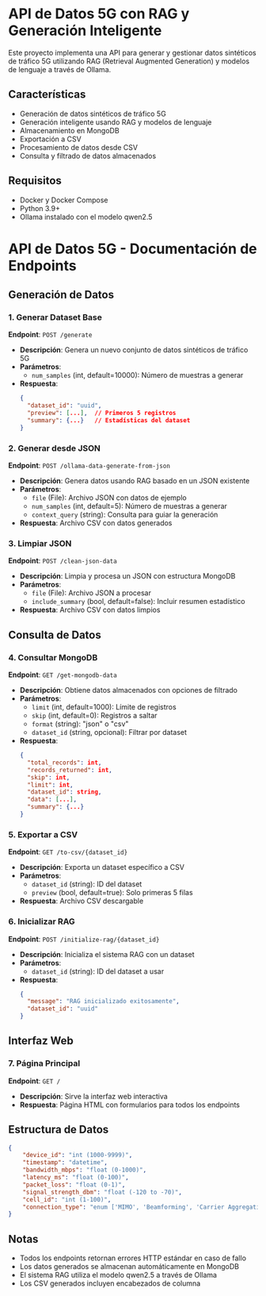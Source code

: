 # API de Datos 5G con RAG y Generación Inteligente

Este proyecto implementa una API para generar y gestionar datos sintéticos de tráfico 5G utilizando RAG (Retrieval Augmented Generation) y modelos de lenguaje a través de Ollama.

## Características

- Generación de datos sintéticos de tráfico 5G
- Generación inteligente usando RAG y modelos de lenguaje
- Almacenamiento en MongoDB
- Exportación a CSV
- Procesamiento de datos desde CSV
- Consulta y filtrado de datos almacenados

## Requisitos

- Docker y Docker Compose
- Python 3.9+
- Ollama instalado con el modelo qwen2.5

# API de Datos 5G - Documentación de Endpoints

## Generación de Datos

### 1. Generar Dataset Base
**Endpoint**: `POST /generate`
- **Descripción**: Genera un nuevo conjunto de datos sintéticos de tráfico 5G
- **Parámetros**:
  - `num_samples` (int, default=10000): Número de muestras a generar
- **Respuesta**:
  ```json
  {
    "dataset_id": "uuid",
    "preview": [...],  // Primeros 5 registros
    "summary": {...}   // Estadísticas del dataset
  }
  ```

### 2. Generar desde JSON
**Endpoint**: `POST /ollama-data-generate-from-json`
- **Descripción**: Genera datos usando RAG basado en un JSON existente
- **Parámetros**:
  - `file` (File): Archivo JSON con datos de ejemplo
  - `num_samples` (int, default=5): Número de muestras a generar
  - `context_query` (string): Consulta para guiar la generación
- **Respuesta**: Archivo CSV con datos generados

### 3. Limpiar JSON
**Endpoint**: `POST /clean-json-data`
- **Descripción**: Limpia y procesa un JSON con estructura MongoDB
- **Parámetros**:
  - `file` (File): Archivo JSON a procesar
  - `include_summary` (bool, default=false): Incluir resumen estadístico
- **Respuesta**: Archivo CSV con datos limpios

## Consulta de Datos

### 4. Consultar MongoDB
**Endpoint**: `GET /get-mongodb-data`
- **Descripción**: Obtiene datos almacenados con opciones de filtrado
- **Parámetros**:
  - `limit` (int, default=1000): Límite de registros
  - `skip` (int, default=0): Registros a saltar
  - `format` (string): "json" o "csv"
  - `dataset_id` (string, opcional): Filtrar por dataset
- **Respuesta**:
  ```json
  {
    "total_records": int,
    "records_returned": int,
    "skip": int,
    "limit": int,
    "dataset_id": string,
    "data": [...],
    "summary": {...}
  }
  ```

### 5. Exportar a CSV
**Endpoint**: `GET /to-csv/{dataset_id}`
- **Descripción**: Exporta un dataset específico a CSV
- **Parámetros**:
  - `dataset_id` (string): ID del dataset
  - `preview` (bool, default=true): Solo primeras 5 filas
- **Respuesta**: Archivo CSV descargable

### 6. Inicializar RAG
**Endpoint**: `POST /initialize-rag/{dataset_id}`
- **Descripción**: Inicializa el sistema RAG con un dataset
- **Parámetros**:
  - `dataset_id` (string): ID del dataset a usar
- **Respuesta**:
  ```json
  {
    "message": "RAG inicializado exitosamente",
    "dataset_id": "uuid"
  }
  ```

## Interfaz Web

### 7. Página Principal
**Endpoint**: `GET /`
- **Descripción**: Sirve la interfaz web interactiva
- **Respuesta**: Página HTML con formularios para todos los endpoints

## Estructura de Datos
```json
{
    "device_id": "int (1000-9999)",
    "timestamp": "datetime",
    "bandwidth_mbps": "float (0-1000)",
    "latency_ms": "float (0-100)",
    "packet_loss": "float (0-1)",
    "signal_strength_dbm": "float (-120 to -70)",
    "cell_id": "int (1-100)",
    "connection_type": "enum ['MIMO', 'Beamforming', 'Carrier Aggregation']"
}
```
## Notas
- Todos los endpoints retornan errores HTTP estándar en caso de fallo
- Los datos generados se almacenan automáticamente en MongoDB
- El sistema RAG utiliza el modelo qwen2.5 a través de Ollama
- Los CSV generados incluyen encabezados de columna